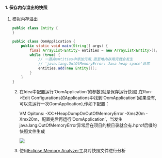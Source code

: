 #### 1. 保存内存溢出的快照
1. 模拟内存溢出

   ```java
   public class Entity {
   }
   
   public class OomApplication {
       public static void main(String[] args) {
           final ArrayList<Entity> entities = new ArrayList<Entity>();
           while (true) {
               // 一直向entities中添加元素,直至堆内存用完就会发生
               // 'java.lang.OutOfMemoryError: Java heap space'异常
               entities.add(new Entity());
           }
       }
   }
   ```

   2. 在Idea中配置运行‘OomApplication’的参数(就是保存运行快照),在Run->Edit Configurations的Applications中找到‘OomApplication’(如果没有,可以先运行一次OomApplication),作如下配置：

      VM Opitons: -XX:+HeapDumpOnOutOfMemoryError -Xms20m -Xmx20m，配置完后再运行‘OomApplication’，当发生java.lang.OutOfMemoryError异常后在项目的根目录就会有.hprof后缀的快照文件生成

      ![](E:\workspace\other-tutorial\jvm-tutorial\imgs\oom1.png)

   3. 使用[Eclipse Memory Analyzer]( https://www.eclipse.org/mat/ )工具对快照文件进行分析